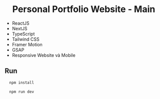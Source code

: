 <div align="center">
  <h1>Personal Portfolio Website - Main</h1> 
</div>  

- ReactJS
- NextJS
- TypeScript 
- Tailwind CSS 
- Framer Motion 
- GSAP
- Responsive Website và Mobile

## Run

```bash
  npm install
```
```bash
  npm run dev
```
